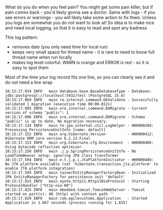 What do you do when you feel pain? You might get some pain killer, but if pain comes back - you'd likely gonna see a doctor.
Same with logs - if you see errors or warnings - you will likely take some action to fix them. Unless you logs are somewhat
you do not want to look at! So idea is to make nice and need local logging, so that it is easy to read and spot any badness

This log pattern:
- removes date (you only need time for local run)
- keeps very small space for thread name - it is rare to need to know full thread name when run locally
- makes log level colorful: WARN is orange and ERROR is red - so it is easy to spot them

Most of the time your log record fits one line, so you can clearly see it and do not need a line wrap

```
10:15:17.034 INFO   main database.base.BaseDatabaseType - Database: jdbc:postgresql://localhost:5432/test (PostgreSQL 15.4)
10:15:17.069 INFO   main re.internal.command.DbValidate - Successfully validated 1 migration (execution time 00:00.012s)
10:15:17.095 INFO   main ore.internal.command.DbMigrate - Current version of schema "public": 1
10:15:17.096 INFO   main ore.internal.command.DbMigrate - Schema "public" is up to date. No migration necessary.
10:15:17.134 INFO   main te.jpa.internal.util.LogHelper - HHH000204: Processing PersistenceUnitInfo [name: default]
10:15:17.152 INFO   main org.hibernate.Version          - HHH000412: Hibernate ORM core version 6.2.13.Final
10:15:17.153 INFO   main org.hibernate.cfg.Environment  - HHH000406: Using bytecode reflection optimizer
10:15:17.250 INFO   main .j.p.SpringPersistenceUnitInfo - No LoadTimeWeaver setup: ignoring JPA class transformer
10:15:17.594 INFO   main e.t.j.p.i.JtaPlatformInitiator - HHH000489: No JTA platform available (set 'hibernate.transaction.jta.platform' to enable JTA platform integration)
10:15:17.594 INFO   main tainerEntityManagerFactoryBean - Initialized JPA EntityManagerFactory for persistence unit 'default'
10:15:17.815 INFO   main oyote.http11.Http11NioProtocol - Starting ProtocolHandler ["http-nio-80"]
10:15:17.825 INFO   main mbedded.tomcat.TomcatWebServer - Tomcat started on port(s): 80 (http) with context path ''
10:15:17.829 INFO   main com.agilecustoms.Application   - Started Application in 1.667 seconds (process running for 1.815)
```
